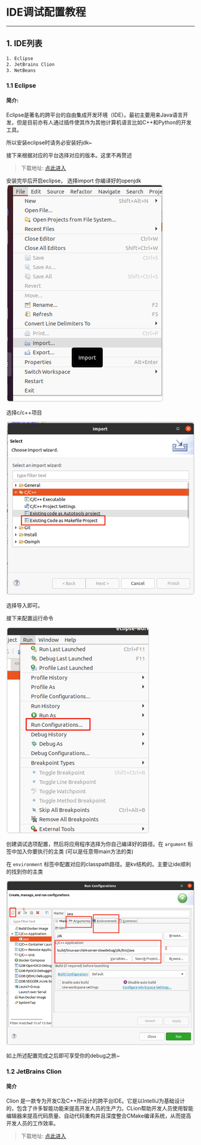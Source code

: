 # IDE调试配置教程
<hr/>

## 1. IDE列表 
    1. Eclipse
    2. JetBrains Clion
    3. NetBeans

### 1.1 Eclipse

#### 简介: 
Eclipse是著名的跨平台的自由集成开发环境（IDE）。最初主要用来Java语言开发，但是目前亦有人通过插件使其作为其他计算机语言比如C++和Python的开发工具。

所以安装eclipse时请务必安装好jdk~

接下来根据对应的平台选择对应的版本。这里不再赘述
> 下载地址: [点此进入](https://www.eclipse.org/downloads/packages/)

安装完毕后开启eclipse， 选择import 你编译好的openjdk
![img](img/ide_debug_ec_1.png)

选择c/c++项目

![img](img/ide_debug_ec_2.png)

选择导入即可。

接下来配置运行命令

![img](img/ide_debug_ec_3.png)

创建调试选项配置，然后将应用程序选择为你自己编译好的路径。在 `argument` 标签中加入你要执行的主类 (可以是任意带main方法的类)

在 `environment` 标签中配置对应的classpath路径。是kv结构的。主要让ide顺利的找到你的主类 

![img](img/ide_debug_ec_4.png)

如上所述配置完成之后即可享受你的debug之旅~

### 1.2 JetBrains Clion

#### 简介

Clion 是一款专为开发C及C++所设计的跨平台IDE。它是以IntelliJ为基础设计的，包含了许多智能功能来提高开发人员的生产力。CLion帮助开发人员使用智能编辑器来提高代码质量、自动代码重构并且深度整合CMake编译系统，从而提高开发人员的工作效率。
> 下载地址: [点此进入](https://www.jetbrains.com/clion/)



